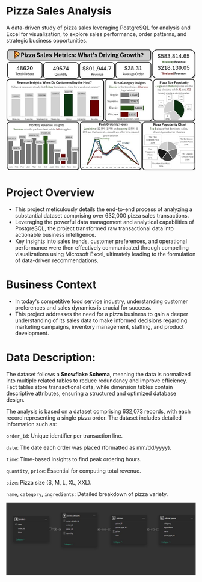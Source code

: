 # Pizza Sales Analysis
A data-driven study of pizza sales leveraging PostgreSQL for analysis and Excel for visualization, to explore sales performance, order patterns, and strategic business opportunities.

![Dashboard](dashboard.jpg)

# Project Overview
- This project meticulously details the end-to-end process of analyzing a substantial dataset comprising over 632,000 pizza sales transactions.
- Leveraging the powerful data management and analytical capabilities of PostgreSQL, the project transformed raw transactional data into actionable business intelligence.
- Key insights into sales trends, customer preferences, and operational performance were then effectively communicated through compelling visualizations using Microsoft Excel, ultimately leading to the formulation of data-driven recommendations.

# Business Context
- In today's competitive food service industry, understanding customer preferences and sales dynamics is crucial for success.
- This project addresses the need for a pizza business to gain a deeper understanding of its sales data to make informed decisions regarding marketing campaigns, inventory management, staffing, and product development.

# Data Description:
The dataset follows a **Snowflake Schema**, meaning the data is normalized into multiple related tables to reduce redundancy and improve efficiency. Fact tables store transactional data, while dimension tables contain descriptive attributes, ensuring a structured and optimized database design.

The analysis is based on a dataset comprising 632,073 records, with each record representing a single pizza order. The dataset includes detailed information such as:

`order_id`: Unique identifier per transaction line.

`date`: The date each order was placed (formatted as mm/dd/yyyy).

`time`: Time-based insights to find peak ordering hours.

`quantity`, `price`: Essential for computing total revenue.

`size`: Pizza size (S, M, L, XL, XXL).

`name`, `category`, `ingredients`: Detailed breakdown of pizza variety.

![Data Model](datamodel.jpg)


